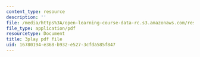 ```yaml
---
content_type: resource
description: ''
file: /media/https%3A/open-learning-course-data-rc.s3.amazonaws.com/res-6-008-digital-signal-processing-spring-2011/16780194e368b932e5273cfda585f847_rkvEM5Y3N60.pdf
file_type: application/pdf
resourcetype: Document
title: 3play pdf file
uid: 16780194-e368-b932-e527-3cfda585f847
---
```

